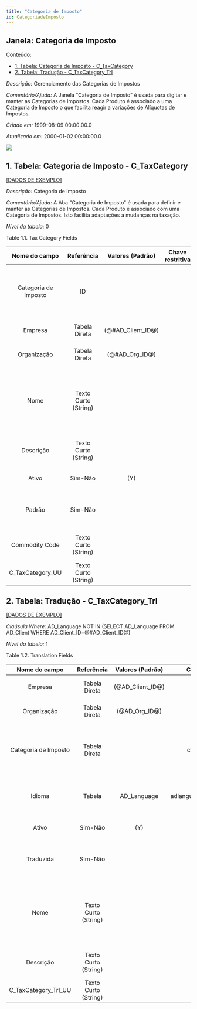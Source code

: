 ```yaml
---
title: "Categoria de Imposto"
id: CategoriadeImposto
---
```

<div id="d19394e1" class="section chapter">

<div class="titlepage">

<div>

<div>

## Janela: Categoria de Imposto

</div>

</div>

</div>

<div class="toc">

<div class="toc-title">

Conteúdo:

</div>

  - <span class="section">[1. Tabela: Categoria de Imposto -
    C\_TaxCategory](#d19394e23)</span>
  - <span class="section">[2. Tabela: Tradução -
    C\_TaxCategory\_Trl](#d19394e197)</span>

</div>

<span class="emphasis">*Descrição:* </span> Gerenciamento das Categorias
de Impostos

<span class="emphasis">*Comentário/Ajuda:* </span>A Janela "Categoria de
Imposto" é usada para digitar e manter as Categorias de Impostos. Cada
Produto é associado a uma Categoria de Imposto o que facilita reagir a
variações de Alíquotas de Impostos.

<span class="emphasis"> *Criado em:* </span>1999-08-09 00:00:00.0

<span class="emphasis">*Atualizado em:* </span>2000-01-02 00:00:00.0

![](/img/manual/CategoriadeImposto.png)

<div id="d19394e23" class="section section">

<div class="titlepage">

<div>

<div>

## 1. Tabela: Categoria de Imposto - C\_TaxCategory

</div>

</div>

</div>

[\[DADOS DE EXEMPLO\]](data/C_TaxCategory_data)

<span class="emphasis">*Descrição:*</span> Categoria de Imposto

<span class="emphasis">*Comentário/Ajuda:* </span> A Aba "Categoria de
Imposto" é usada para definir e manter as Categorias de Impostos. Cada
Produto é associado com uma Categoria de Impostos. Isto facilita
adaptações a mudanças na taxação.

<span class="emphasis">*Nível da tabela:* </span>0

</div>

<div id="d19394e40" class="table">

<div class="table-title">

Table 1.1. Tax Category
Fields

</div>

<div class="table-contents">

|    Nome do campo     |      Referência      |   Valores (Padrão)   | Chave restritiva |                Regra de validação                |                Descrição                 |                                                               Comentário/Ajuda                                                               |
| :------------------: | :------------------: | :------------------: | :--------------: | :----------------------------------------------: | :--------------------------------------: | :------------------------------------------------------------------------------------------------------------------------------------------: |
| Categoria de Imposto |          ID          |                      |                  |                                                  |               Tax Category               |                   The Tax Category provides a method of grouping similar taxes. For example, Sales Tax or Value Added Tax.                   |
|       Empresa        |    Tabela Direta     | (@\#AD\_Client\_ID@) |                  |        AD\_Client.AD\_Client\_ID \< \> 0         |    (semelhante ao primeiro relatório)    |                                                             (ver o mesmo acima)                                                              |
|     Organização      |    Tabela Direta     |  (@\#AD\_Org\_ID@)   |                  | (AD\_Org.IsSummary='N' OR AD\_Org.AD\_Org\_ID=0) |    (semelhante ao primeiro relatório)    |                                                             (ver o mesmo acima)                                                              |
|         Nome         | Texto Curto (String) |                      |                  |                                                  |  Alphanumeric identifier of the entity   | The name of an entity (record) is used as an default search option in addition to the search key. The name is up to 60 characters in length. |
|      Descrição       | Texto Curto (String) |                      |                  |                                                  | Optional short description of the record |                                                 A description is limited to 255 characters.                                                  |
|        Ativo         |       Sim-Não        |         (Y)          |                  |                                                  |    (semelhante ao primeiro relatório)    |                                                             (ver o mesmo acima)                                                              |
|        Padrão        |       Sim-Não        |                      |                  |                                                  |              Default value               |                                The Default Checkbox indicates if this record will be used as a default value.                                |
|    Commodity Code    | Texto Curto (String) |                      |                  |                                                  | Commodity code used for tax calculation  |                                     The Commodity Code indicates a code that is used in tax calculations                                     |
|  C\_TaxCategory\_UU  | Texto Curto (String) |                      |                  |                                                  |                                          |                                                                                                                                              |

</div>

</div>

  

<div id="d19394e197" class="section section">

<div class="titlepage">

<div>

<div>

## 2. Tabela: Tradução - C\_TaxCategory\_Trl

</div>

</div>

</div>

[\[DADOS DE EXEMPLO\]](data/C_TaxCategory_Trl_data)

<span class="emphasis">*Claúsula Where:*</span> AD\_Language NOT IN
(SELECT AD\_Language FROM AD\_Client WHERE
AD\_Client\_ID=@\#AD\_Client\_ID@)

<span class="emphasis">*Nível da tabela:* </span>1

</div>

<div id="d19394e210" class="table">

<div class="table-title">

Table 1.2. Translation
Fields

</div>

<div class="table-contents">

|      Nome do campo      |      Referência      |  Valores (Padrão)  |      Chave restritiva       |                Regra de validação                |                Descrição                 |                                                               Comentário/Ajuda                                                               |
| :---------------------: | :------------------: | :----------------: | :-------------------------: | :----------------------------------------------: | :--------------------------------------: | :------------------------------------------------------------------------------------------------------------------------------------------: |
|         Empresa         |    Tabela Direta     | (@AD\_Client\_ID@) |                             |        AD\_Client.AD\_Client\_ID \< \> 0         |    (semelhante ao primeiro relatório)    |                                                             (ver o mesmo acima)                                                              |
|       Organização       |    Tabela Direta     |  (@AD\_Org\_ID@)   |                             | (AD\_Org.IsSummary='N' OR AD\_Org.AD\_Org\_ID=0) |    (semelhante ao primeiro relatório)    |                                                             (ver o mesmo acima)                                                              |
|  Categoria de Imposto   |    Tabela Direta     |                    |      ctaxcategory\_trl      |                                                  |               Tax Category               |                   The Tax Category provides a method of grouping similar taxes. For example, Sales Tax or Value Added Tax.                   |
|         Idioma          |        Tabela        |    AD\_Language    | adlanguage\_ctaxcategorytrl |                                                  |         Language for this entity         |                                    The Language identifies the language to use for display and formatting                                    |
|          Ativo          |       Sim-Não        |        (Y)         |                             |                                                  |    (semelhante ao primeiro relatório)    |                                                             (ver o mesmo acima)                                                              |
|        Traduzida        |       Sim-Não        |                    |                             |                                                  |        This column is translated         |                                       The Translated checkbox indicates if this column is translated.                                        |
|          Nome           | Texto Curto (String) |                    |                             |                                                  |  Alphanumeric identifier of the entity   | The name of an entity (record) is used as an default search option in addition to the search key. The name is up to 60 characters in length. |
|        Descrição        | Texto Curto (String) |                    |                             |                                                  | Optional short description of the record |                                                 A description is limited to 255 characters.                                                  |
| C\_TaxCategory\_Trl\_UU | Texto Curto (String) |                    |                             |                                                  |                                          |                                                                                                                                              |

</div>

</div>

  

</div>
